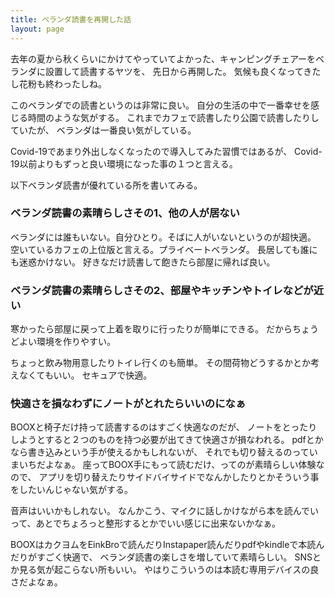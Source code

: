 ```yaml
---
title: ベランダ読書を再開した話
layout: page
---
```

去年の夏から秋くらいにかけてやっていてよかった、キャンピングチェアーをベランダに設置して読書するヤツを、
先日から再開した。
気候も良くなってきたし花粉も終わったしね。

このベランダでの読書というのは非常に良い。
自分の生活の中で一番幸せを感じる時間のような気がする。
これまでカフェで読書したり公園で読書したりしていたが、
ベランダは一番良い気がしている。

Covid-19であまり外出しなくなったので導入してみた習慣ではあるが、
Covid-19以前よりもずっと良い環境になった事の１つと言える。

以下ベランダ読書が優れている所を書いてみる。

### ベランダ読書の素晴らしさその1、他の人が居ない

ベランダには誰もいない。自分ひとり。そばに人がいないというのが超快適。
空いているカフェの上位版と言える。プライベートベランダ。
長居しても誰にも迷惑かけない。
好きなだけ読書して飽きたら部屋に帰れば良い。

### ベランダ読書の素晴らしさその2、部屋やキッチンやトイレなどが近い

寒かったら部屋に戻って上着を取りに行ったりが簡単にできる。
だからちょうどよい環境を作りやすい。

ちょっと飲み物用意したりトイレ行くのも簡単。
その間荷物どうするかとか考えなくてもいい。
セキュアで快適。

### 快適さを損なわずにノートがとれたらいいのになぁ

BOOXと椅子だけ持って読書するのはすごく快適なのだが、
ノートをとったりしようとすると２つのものを持つ必要が出てきて快適さが損なわれる。
pdfとかなら書き込みという手が使えるかもしれないが、
それでも切り替えるのっていまいちだよなぁ。
座ってBOOX手にもって読むだけ、ってのが素晴らしい体験なので、
アプリを切り替えたりサイドバイサイドでなんかしたりとかそういう事をしたいんじゃない気がする。

音声はいいかもしれない。
なんかこう、マイクに話しかけながら本を読んでいって、あとでちょろっと整形するとかでいい感じに出来ないかなぁ。

BOOXはカクヨムをEinkBroで読んだりInstapaper読んだりpdfやkindleで本読んだりがすごく快適で、
ベランダ読書の楽しさを増していて素晴らしい。
SNSとか見る気が起こらない所もいい。
やはりこういうのは本読む専用デバイスの良さだよなぁ。